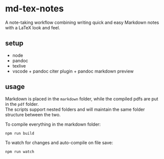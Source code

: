# md-tex-notes

A note-taking workflow combining writing quick and easy Markdown notes with a LaTeX look and feel.

## setup

- node
- pandoc
- texlive
- vscode + pandoc citer plugin + pandoc markdown preview

## usage

Markdown is placed in the `markdown` folder, while the compiled pdfs are put in the `pdf` folder.  
The scripts support nested folders and will maintain the same folder structure between the two.

To compile everything in the markdown folder:

```sh
npm run build
```

To watch for changes and auto-compile on file save:

```sh
npm run watch
```

